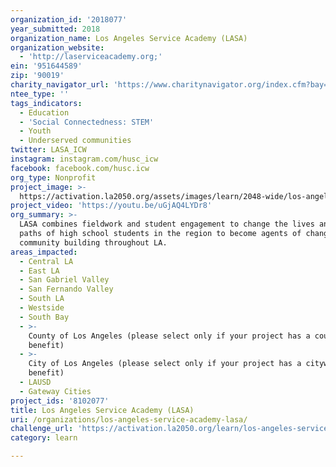 ```yaml
---
organization_id: '2018077'
year_submitted: 2018
organization_name: Los Angeles Service Academy (LASA)
organization_website:
  - 'http://laserviceacademy.org;'
ein: '951644589'
zip: '90019'
charity_navigator_url: 'https://www.charitynavigator.org/index.cfm?bay=search.profile&ein=951644589'
ntee_type: ''
tags_indicators:
  - Education
  - 'Social Connectedness: STEM'
  - Youth
  - Underserved communities
twitter: LASA_ICW
instagram: instagram.com/husc_icw
facebook: facebook.com/husc.icw
org_type: Nonprofit
project_image: >-
  https://activation.la2050.org/assets/images/learn/2048-wide/los-angeles-service-academy-lasa.jpg
project_video: 'https://youtu.be/uGjAQ4LYDr8'
org_summary: >-
  LASA combines fieldwork and student engagement to change the lives and career
  paths of high school students in the region to become agents of change and
  community building throughout LA.
areas_impacted:
  - Central LA
  - East LA
  - San Gabriel Valley
  - San Fernando Valley
  - South LA
  - Westside
  - South Bay
  - >-
    County of Los Angeles (please select only if your project has a countywide
    benefit)
  - >-
    City of Los Angeles (please select only if your project has a citywide
    benefit)
  - LAUSD
  - Gateway Cities
project_ids: '8102077'
title: Los Angeles Service Academy (LASA)
uri: /organizations/los-angeles-service-academy-lasa/
challenge_url: 'https://activation.la2050.org/learn/los-angeles-service-academy-lasa/'
category: learn

---
```

